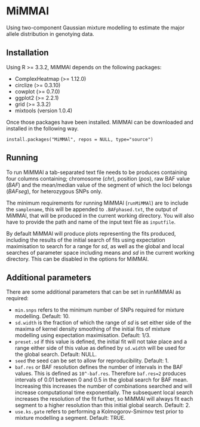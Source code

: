 # MiMMAl

Using two-component Gaussian mixture modelling to estimate the major allele distribution in genotying data.

## Installation

Using R >= 3.3.2, MiMMAl depends on the following packages:

* ComplexHeatmap (>= 1.12.0)
* circlize (>= 0.3.10)
* cowplot (>= 0.7.0)
* ggplot2 (>= 2.2.1)
* grid (>= 3.3.2)
* mixtools (version 1.0.4)

Once those packages have been installed. MiMMAl can be downloaded and installed in the following way.

`install.packages("MiMMAl", repos = NULL, type="source")`

## Running

To run MiMMAl a tab-separated text file needs to be produces containing four columns containing; chromosome (_chr_), position (_pos_), raw BAF value (_BAF_) and the mean/median value of the segment of which the loci belongs (_BAFseg_), for heterozygous SNPs only.

The minimum requirements for running MiMMAl (`runMiMMAl`) are to include the `samplename`, this will be appended to `.BAFphased.txt`, the output of MiMMAl, that will be produced in the current working directory. You will also have to provide the path and name of the input text file as `inputfile`.

By default MiMMAl will produce plots representing the fits produced, including the results of the initial search of fits using expectation maximisation to search for a range for _sd_, as well as the global and local searches of parameter space including means and _sd_ in the current working directory. This can be disabled in the options for MiMMAl.

## Additional parameters

There are some additional parameters that can be set in runMiMMAl as required:

* `min.snps` refers to the minimum number of SNPs required for mixture modelling. Default: 10.
* `sd.width` is the fraction of which the range of _sd_ is set either side of the maxima of kernel density smoothing of the initial fits of mixture modelling using expectation maximisation. Default: 1/3.
* `preset.sd` if this value is defined, the initial fit will not take place and a range either side of this value as defined by `sd.width` will be used for the global search. Default: NULL.
* `seed` the seed can be set to allow for reproducibility. Default: 1.
* `baf.res` or BAF resolution defines the number of intervals in the BAF values. This is defined as `10^-baf.res`. Therefore `baf.res=2` produces intervals of 0.01 between 0 and 0.5 in the global search for BAF mean. Increasing this increases the number of combinations searched and will increase computational time exponentially. The subsequent local search increases the resolution of the fit further, so MiMMAl will always fit each segment to a higher resolution than this initial global search. Default: 2.
* `use.ks.gate` refers to performing a Kolmogorov-Smirnov test prior to mixture modelling a segment. Default: TRUE.